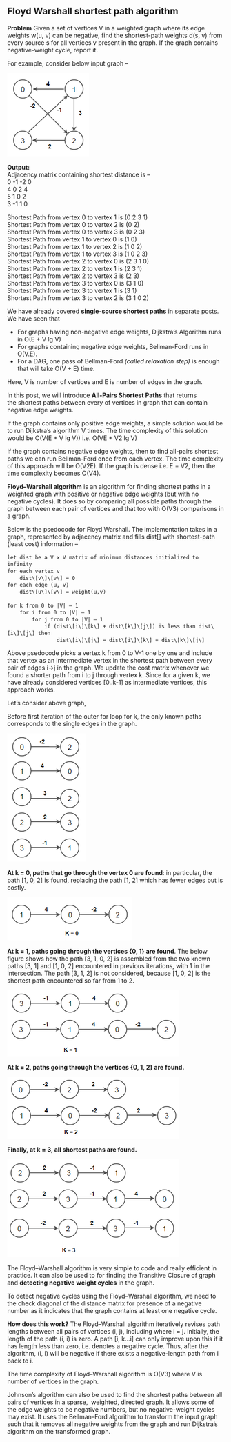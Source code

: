 ## Floyd Warshall shortest path algorithm
**Problem**
Given a set of vertices V in a weighted graph where its edge weights w(u, v) can be negative, find the shortest-path weights d(s, v) from every source s for all vertices v present in the graph. If the graph contains negative-weight cycle, report it.

For example, consider below input graph –

![](Floyd-Warshall-Algorithm.png)

  
**Output:**  
Adjacency matrix containing shortest distance is –  
0 -1 -2 0  
4 0 2 4  
5 1 0 2  
3 -1 1 0  

Shortest Path from vertex 0 to vertex 1 is (0 2 3 1)  
Shortest Path from vertex 0 to vertex 2 is (0 2)  
Shortest Path from vertex 0 to vertex 3 is (0 2 3)  
Shortest Path from vertex 1 to vertex 0 is (1 0)  
Shortest Path from vertex 1 to vertex 2 is (1 0 2)  
Shortest Path from vertex 1 to vertex 3 is (1 0 2 3)  
Shortest Path from vertex 2 to vertex 0 is (2 3 1 0)  
Shortest Path from vertex 2 to vertex 1 is (2 3 1)  
Shortest Path from vertex 2 to vertex 3 is (2 3)  
Shortest Path from vertex 3 to vertex 0 is (3 1 0)  
Shortest Path from vertex 3 to vertex 1 is (3 1)  
Shortest Path from vertex 3 to vertex 2 is (3 1 0 2)  

We have already covered **single-source shortest paths** in separate posts. We have seen that
* For graphs having non-negative edge weights, Dijkstra’s Algorithm runs in O(E + V lg V)
* For graphs containing negative edge weights, Bellman-Ford runs in O(V.E).
* For a DAG, one pass of Bellman-Ford _(called relaxation step)_ is enough that will take O(V + E) time.

Here, V is number of vertices and E is number of edges in the graph.

In this post, we will introduce **All-Pairs Shortest Paths** that returns the shortest paths between every of vertices in graph that can contain negative edge weights.

If the graph contains only positive edge weights, a simple solution would be to run Dijkstra’s algorithm V times. The time complexity of this solution would be O(V(E + V lg V)) i.e. O(VE + V2 lg V)

If the graph contains negative edge weights, then to find all-pairs shortest paths we can run Bellman-Ford once from each vertex. The time complexity of this approach will be O(V2E). If the graph is dense i.e. E = V2, then the time complexity becomes O(V4). 

**Floyd–Warshall algorithm** is an algorithm for finding shortest paths in a weighted graph with positive or negative edge weights (but with no negative cycles). It does so by comparing all possible paths through the graph between each pair of vertices and that too with O(V3) comparisons in a graph.

Below is the psedocode for Floyd Warshall. The implementation takes in a graph, represented by adjacency matrix and fills dist\[\] with shortest-path (least cost) information –
```
let dist be a V x V matrix of minimum distances initialized to infinity  
for each vertex v  
    dist\[v\]\[v\] = 0  
for each edge (u, v)  
    dist\[u\]\[v\] = weight(u,v)  
   
for k from 0 to |V| – 1  
    for i from 0 to |V| – 1  
        for j from 0 to |V| – 1  
            if (dist\[i\]\[k\] + dist\[k\]\[j\]) is less than dist\[i\]\[j\] then  
                dist\[i\]\[j\] = dist\[i\]\[k\] + dist\[k\]\[j\]  
```
Above psedocode picks a vertex k from 0 to V-1 one by one and include that vertex as an intermediate vertex in the shortest path between every pair of edges i->j in the graph. We update the cost matrix whenever we found a shorter path from i to j through vertex k. Since for a given k, we have already considered vertices \[0..k-1\] as intermediate vertices, this approach works.

Let’s consider above graph,

Before first iteration of the outer for loop for k, the only known paths corresponds to the single edges in the graph.

![](Floyd-Warshall.png)

**At k = 0, paths that go through the vertex 0 are found**: in particular, the path \[1, 0, 2\] is found, replacing the path \[1, 2\] which has fewer edges but is costly.  

![](0.png)

**At k = 1, paths going through the vertices {0, 1} are found**. The below figure shows how the path \[3, 1, 0, 2\] is assembled from the two known paths \[3, 1\] and \[1, 0, 2\] encountered in previous iterations, with 1 in the intersection. The path \[3, 1, 2\] is not considered, because \[1, 0, 2\] is the shortest path encountered so far from 1 to 2.  

![](1-1.png)

**At k = 2, paths going through the vertices {0, 1, 2} are found.** 

![](2.png)

**Finally, at k = 3, all shortest paths are found.**  

![](3-1.png)

The Floyd–Warshall algorithm is very simple to code and really efficient in practice. It can also be used to for finding the Transitive Closure of graph and **detecting negative weight cycles** in the graph.

To detect negative cycles using the Floyd–Warshall algorithm, we need to the check diagonal of the distance matrix for presence of a negative number as it indicates that the graph contains at least one negative cycle.

**How does this work?**
The Floyd–Warshall algorithm iteratively revises path lengths between all pairs of vertices (i, j), including where i = j. Initially, the length of the path (i, i) is zero. A path \[i, k…i\] can only improve upon this if it has length less than zero, i.e. denotes a negative cycle. Thus, after the algorithm, (i, i) will be negative if there exists a negative-length path from i back to i.

The time complexity of Floyd–Warshall algorithm is O(V3) where V is number of vertices in the graph.

Johnson’s algorithm can also be used to find the shortest paths between all pairs of vertices in a sparse,  weighted, directed graph. It allows some of the edge weights to be negative numbers, but no negative-weight cycles may exist. It uses the Bellman–Ford algorithm to transform the input graph such that it removes all negative weights from the graph and run Dijkstra’s algorithm on the transformed graph.
